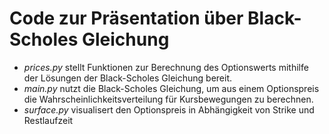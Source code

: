 # Code zur Präsentation über Black-Scholes Gleichung
- *prices.py* stellt Funktionen zur Berechnung des Optionswerts mithilfe der Lösungen der Black-Scholes Gleichung bereit.
- *main.py* nutzt die Black-Scholes Gleichung, um aus einem Optionspreis die Wahrscheinlichkeitsverteilung für Kursbewegungen zu berechnen.
- *surface.py* visualisert den Optionspreis in Abhängigkeit von Strike und Restlaufzeit

